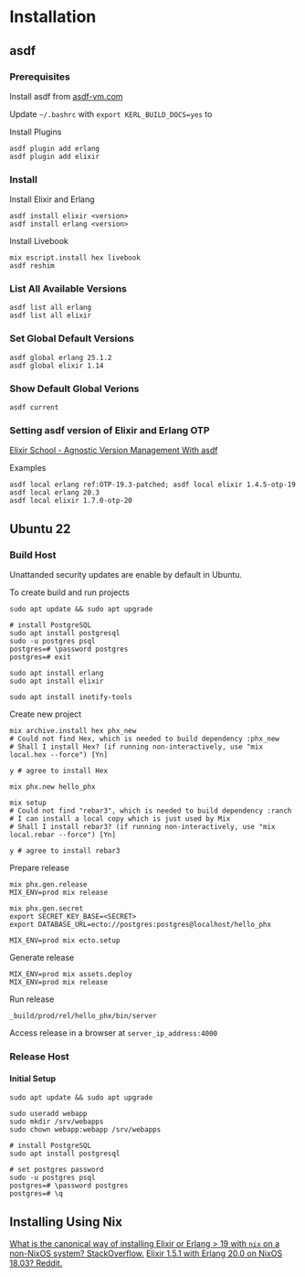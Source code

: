# Installation

## asdf

### Prerequisites

Install asdf from [asdf-vm.com](https://asdf-vm.com)

Update `~/.bashrc` with `export KERL_BUILD_DOCS=yes` to

Install Plugins

    asdf plugin add erlang
    asdf plugin add elixir

### Install

Install Elixir and Erlang

    asdf install elixir <version>
    asdf install erlang <version>

Install Livebook

    mix escript.install hex livebook
    asdf reshim

### List All Available Versions

    asdf list all erlang
    asdf list all elixir

### Set Global Default Versions

    asdf global erlang 25.1.2
    asdf global elixir 1.14

### Show Default Global Verions

    asdf current

### Setting asdf version of Elixir and Erlang OTP

[Elixir School - Agnostic Version Management With asdf](https://elixirschool.com/blog/asdf-version-management/)

Examples

    asdf local erlang ref:OTP-19.3-patched; asdf local elixir 1.4.5-otp-19
    asdf local erlang 20.3
    asdf local elixir 1.7.0-otp-20

## Ubuntu 22

### Build Host

Unattanded security updates  are enable by default in Ubuntu.

To create build and run projects

    sudo apt update && sudo apt upgrade

    # install PostgreSQL
    sudo apt install postgresql
    sudo -u postgres psql
    postgres=# \password postgres
    postgres=# exit

    sudo apt install erlang
    sudo apt install elixir

    sudo apt install inotify-tools

Create new project

    mix archive.install hex phx_new
    # Could not find Hex, which is needed to build dependency :phx_new
    # Shall I install Hex? (if running non-interactively, use "mix local.hex --force") [Yn]

    y # agree to install Hex

    mix phx.new hello_phx

    mix setup
    # Could not find "rebar3", which is needed to build dependency :ranch
    # I can install a local copy which is just used by Mix
    # Shall I install rebar3? (if running non-interactively, use "mix local.rebar --force") [Yn]

    y # agree to install rebar3

Prepare release

    mix phx.gen.release
    MIX_ENV=prod mix release

    mix phx.gen.secret
    export SECRET_KEY_BASE=<SECRET>
    export DATABASE_URL=ecto://postgres:postgres@localhost/hello_phx

    MIX_ENV=prod mix ecto.setup

Generate release

    MIX_ENV=prod mix assets.deploy
    MIX_ENV=prod mix release

Run release

    _build/prod/rel/hello_phx/bin/server

Access release in a browser at `server_ip_address:4000`

### Release Host

#### Initial Setup

    sudo apt update && sudo apt upgrade

    sudo useradd webapp
    sudo mkdir /srv/webapps
    sudo chown webapp:webapp /srv/webapps

    # install PostgreSQL
    sudo apt install postgresql

    # set postgres password
    sudo -u postgres psql
    postgres=# \password postgres
    postgres=# \q

## Installing Using Nix

[What is the canonical way of installing Elixir or Erlang > 19 with `nix` on a non-NixOS system? StackOverflow.](https://stackoverflow.com/questions/51371028/what-is-the-canonical-way-of-installing-elixir-on-erlang-19-with-nix-on-a-no/51384383#51384383)
[Elixir 1.5.1 with Erlang 20.0 on NixOS 18.03? Reddit.](https://www.reddit.com/r/NixOS/comments/73ceks/elixir_151_with_erlang_200_on_nixos_1803/)
